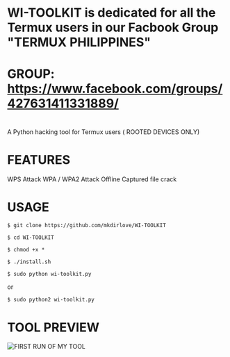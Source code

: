 # WI-TOOLKIT is dedicated for all the Termux users in our Facbook Group "TERMUX PHILIPPINES"
# GROUP: https://www.facebook.com/groups/427631411331889/
#
A Python hacking tool for Termux users ( ROOTED DEVICES ONLY)

# FEATURES

WPS Attack
WPA / WPA2 Attack
Offline Captured file crack

# USAGE

`$ git clone https://github.com/mkdirlove/WI-TOOLKIT`

`$ cd WI-TOOLKIT`

`$ chmod +x *`

`$ ./install.sh`

`$ sudo python wi-toolkit.py`

or

`$ sudo python2 wi-toolkit.py`


# TOOL PREVIEW

![FIRST RUN OF MY TOOL](https://github.com/mkdirlove/HOST-FINDER/blob/master/1.png)
